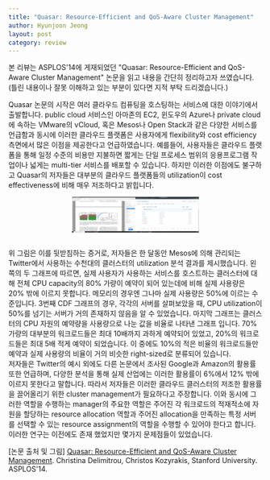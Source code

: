 ```yaml
---
title: "Quasar: Resource-Efficient and QoS-Aware Cluster Management"
author: Hyunjoon Jeong
layout: post
category: review
---
```


본 리뷰는 ASPLOS'14에 게재되었던 "Quasar: Resource-Efficient and QoS-Aware Cluster Management" 논문을 읽고 내용을 간단히 정리하고자 쓰였습니다.  
(틀린 내용이나 잘못 이해하고 있는 부분이 있다면 지적 부탁 드리겠습니다.)  

Quasar 논문의 시작은 여러 클라우드 컴퓨팅을 호스팅하는 서비스에 대한 이야기에서 출발합니다. public cloud 서비스인 아마존의 EC2, 윈도우의 Azure나 private cloud에 속하는 VMware의 vCloud, 혹은 Mesos나 Open Stack과 같은 다양한 서비스를 언급함과 동시에 이러한 클라우드 플랫폼은 사용자에게 flexibility와 cost efficiency 측면에서 많은 이점을 제공한다고 언급하였습니다. 예를들어, 사용자들은 클라우드 플랫폼을 통해 일정 수준의 비용만 지불하면 짧게는 단일 프로세스 범위의 응용프로그램 작업이나 넓게는 multi-tier 서비스를 배포할 수 있습니다. 하지만 이러한 이점에도 불구하고 Quasar의 저자들은 대부분의 클라우드 플랫폼들의 utilization이 cost effectiveness에 비해 매우 저조하다고 밝힙니다.

<center><img src="/assets/images/quasar/quasar_01.jpg" width="50%" height="50%"></center>  

위 그림은 이를 뒷받침하는 증거로, 저자들은 한 달동안 Mesos에 의해 관리되는 Twitter에서 사용하는 수천대의 클러스터의 utilization 분석 결과를 제시했습니다. 왼쪽의 두 그래프에 따르면, 실제 사용자가 사용하는 서비스를 호스트하는 클러스터에 대해 전체 CPU capacity의 80% 가량이 예약이 되어 있는데에 비해 실제 사용량은 20% 밖에 이르지 못합니다. 메모리의 경우엔 그나마 실제 사용량은 50%에 이르는 수준입니다. 3번째 CDF 그래프의 경우, 각각의 서버를 살펴보았을 때, CPU utilization이 50%를 넘기는 서버가 거의 존재하지 않음을 알 수 있었습니다. 마지막 그래프는 클러스터의 CPU 자원의 예약량을 사용량으로 나눈 값을 비율로 나타낸 그래프 입니다. 70% 가량의 대부분의 워크로드들은 최대 10배까지 과하게 예약되어 있었고, 20%의 워크로드들은 최대 5배 적게 예약이 되었습니다. 이 중에도 10%의 적은 비율의 워크로드들만 예약과 실제 사용량의 비율이 거의 비슷한 right-sized로 분류되어 있습니다.  
저자들은 Twitter의 예시 외에도 다른 논문에서 조사된 Google과 Amazon의 활용률 또한 언급하며, 다양한 분석을 통해 실제 산업에는 이러한 활용률이 6%에서 12% 밖에 이르지 못한다고 말합니다. 따라서 저자들은 이러한 클라우드 클러스터의 저조한 활용률을 끌어올리기 위한 cluster management가 필요하다고 주장합니다. 이와 동시에 그러한 역할을 수행하는 manager의 주요한 역할은 주어진 각 워크로드의 적재적소에 자원을 할당하는 resource allocation 역할과 주어진 allocation을 만족하는 특정 서버를 선택할 수 있는 resource assignment의 역할을 수행할 수 있어야 한다고 합니다. 이러한 연구는 이전에도 존재 했었지만 몇가지 문제점들이 있었습니다.

[논문 출처 및 그림] <a href="https://dl.acm.org/doi/10.1145/2541940.2541941">Quasar: Resource-Efficient and QoS-Aware Cluster Management</a>. Christina Delimitrou, Christos Kozyrakis, Stanford University. ASPLOS'14.
